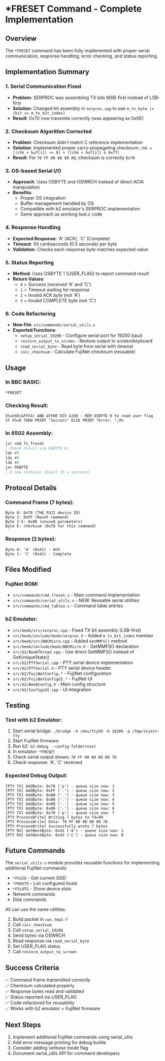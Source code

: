 # *FRESET Command - Complete Implementation

## Overview
The `*FRESET` command has been fully implemented with proper serial communication, response handling, error checking, and status reporting.

## Implementation Summary

### 1. Serial Communication Fixed
- **Problem**: SERPROC was assembling TX bits MSB-first instead of LSB-first
- **Solution**: Changed bit assembly in `serproc.cpp` to use `m_tx_byte |= (bit << m_tx_bit_index)`
- **Result**: 0x70 now transmits correctly (was appearing as 0x0E)

### 2. Checksum Algorithm Corrected
- **Problem**: Checksum didn't match C reference implementation
- **Solution**: Implemented proper carry-propagating checksum: `chk = ((chk + buf[i]) >> 8) + ((chk + buf[i]) & 0xff)`
- **Result**: For `70 FF 00 00 00 00`, checksum is correctly `0x70`

### 3. OS-based Serial I/O
- **Approach**: Uses OSBYTE and OSWRCH instead of direct ACIA manipulation
- **Benefits**:
  - Proper OS integration
  - Buffer management handled by OS
  - Compatible with b2 emulator's SERPROC implementation
  - Same approach as working test.c code

### 4. Response Handling
- **Expected Response**: 'A' (ACK), 'C' (Complete)
- **Timeout**: 50 centiseconds (0.5 seconds) per byte
- **Validation**: Checks each response byte matches expected value

### 5. Status Reporting
- **Method**: Uses OSBYTE 1 (USER_FLAG) to report command result
- **Return Values**:
  - `0` = Success (received 'A' and 'C')
  - `1` = Timeout waiting for response
  - `2` = Invalid ACK byte (not 'A')
  - `3` = Invalid COMPLETE byte (not 'C')

### 6. Code Refactoring
- **New File**: `src/commands/serial_utils.s`
- **Exported Functions**:
  - `setup_serial_19200` - Configure serial port for 19200 baud
  - `restore_output_to_screen` - Restore output to screen/keyboard
  - `read_serial_byte` - Read byte from serial with timeout
  - `calc_checksum` - Calculate FujiNet checksum (reusable)

## Usage

### In BBC BASIC:
```basic
*FRESET
```

### Checking Result:
```basic
X%=USR(&FFF4) AND &FF00 DIV &100 : REM OSBYTE 0 to read user flag
IF X%=0 THEN PRINT "Success" ELSE PRINT "Error: ";X%
```

### In 6502 Assembly:
```asm
jsr cmd_fs_freset
; Check result via OSBYTE 0:
ldx #0
ldy #0
lda #0
jsr OSBYTE
; X now contains result (0 = success)
```

## Protocol Details

### Command Frame (7 bytes):
```
Byte 0: 0x70 (THE_FUJI device ID)
Byte 1: 0xFF (Reset command)
Byte 2-5: 0x00 (unused parameters)
Byte 6: checksum (0x70 for this command)
```

### Response (2 bytes):
```
Byte 0: 'A' (0x41) - ACK
Byte 1: 'C' (0x43) - Complete
```

## Files Modified

### FujiNet ROM:
- `src/commands/cmd_freset.s` - Main command implementation
- `src/commands/serial_utils.s` - NEW: Reusable serial utilities
- `src/commands/cmd_tables.s` - Command table entries

### b2 Emulator:
- `src/beeb/src/serproc.cpp` - Fixed TX bit assembly (LSB-first)
- `src/beeb/include/beeb/serproc.h` - Added `m_tx_bit_index` member
- `src/beeb/src/BBCMicro.cpp` - Added `GetMMFS()` method
- `src/beeb/include/beeb/BBCMicro.h` - GetMMFS() declaration
- `src/b2/BeebThread.cpp` - Use direct GetMMFS() instead of GetUniqueState()
- `src/b2/PTYSerial.cpp` - PTY serial device implementation
- `src/b2/PTYSerial.h` - PTY serial device header
- `src/b2/FujiNetConfig.*` - FujiNet configuration
- `src/b2/FujiNetConfigUI.*` - FujiNet UI
- `src/b2/BeebConfig.h` - Main config structure
- `src/b2/ConfigsUI.cpp` - UI integration

## Testing

### Test with b2 Emulator:
1. Start serial bridge: `./bridge -d /dev/ttyS0 -b 19200 -p /tmp/inject-tty`
2. Start FujiNet firmware
3. Run b2: `b2-debug --config-folder=test`
4. In emulator: `*FRESET`
5. Check serial output shows: `70 FF 00 00 00 00 70`
6. Check response: 'A', 'C' received

### Expected Debug Output:
```
[PTY TX] AddByte: 0x70 ('p') - queue size now: 1
[PTY TX] AddByte: 0xFF ('.') - queue size now: 2
[PTY TX] AddByte: 0x00 ('.') - queue size now: 3
[PTY TX] AddByte: 0x00 ('.') - queue size now: 4
[PTY TX] AddByte: 0x00 ('.') - queue size now: 5
[PTY TX] AddByte: 0x00 ('.') - queue size now: 6
[PTY TX] AddByte: 0x70 ('p') - queue size now: 7
[PTY ProcessWrite] Writing 7 bytes to fd=99
[PTY ProcessWrite] Data: 70 FF 00 00 00 00 70
[PTY ProcessWrite] Successfully wrote 7 bytes
[PTY RX] GetNextByte: 0x41 ('A') - queue size now: 1
[PTY RX] GetNextByte: 0x43 ('C') - queue size now: 0
```

## Future Commands

The `serial_utils.s` module provides reusable functions for implementing additional FujiNet commands:

- `*FSSID` - Get current SSID
- `*FHOSTS` - List configured hosts
- `*FSLOTS` - Show device slots
- Network commands
- Disk commands

All can use the same utilities:
1. Build packet in `cws_tmp1-7`
2. Call `calc_checksum`
3. Call `setup_serial_19200`
4. Send bytes via OSWRCH
5. Read response via `read_serial_byte`
6. Set USER_FLAG status
7. Call `restore_output_to_screen`

## Success Criteria

✅ Command frame transmitted correctly  
✅ Checksum calculated properly  
✅ Response bytes read and validated  
✅ Status reported via USER_FLAG  
✅ Code refactored for reusability  
✅ Works with b2 emulator + FujiNet firmware  

## Next Steps

1. Implement additional FujiNet commands using serial_utils
2. Add error message printing for debug builds
3. Consider adding verbose mode flag
4. Document serial_utils API for command developers

